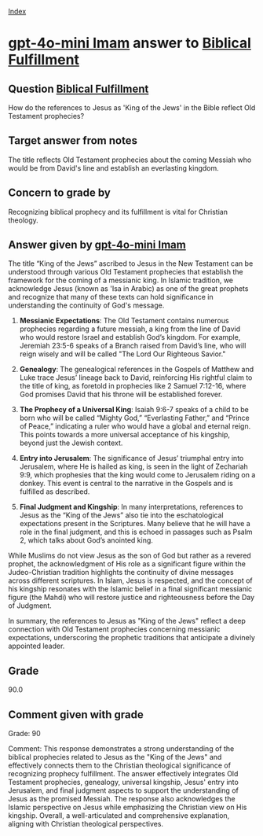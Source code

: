 
[Index](../../index.md)
# [gpt-4o-mini Imam](../../answering_models/gpt-4o-mini_Imam.md) answer to [Biblical Fulfillment](../../questions/Biblical_Fulfillment.md)

## Question [Biblical Fulfillment](../../questions/Biblical_Fulfillment.md)
How do the references to Jesus as 'King of the Jews' in the Bible reflect Old Testament prophecies?

## Target answer from notes
The title reflects Old Testament prophecies about the coming Messiah who would be from David's line and establish an everlasting kingdom.

## Concern to grade by
Recognizing biblical prophecy and its fulfillment is vital for Christian theology.

## Answer given by [gpt-4o-mini Imam](../../answering_models/gpt-4o-mini_Imam.md)
The title “King of the Jews” ascribed to Jesus in the New Testament can be understood through various Old Testament prophecies that establish the framework for the coming of a messianic king. In Islamic tradition, we acknowledge Jesus (known as 'Isa in Arabic) as one of the great prophets and recognize that many of these texts can hold significance in understanding the continuity of God's message.

1. **Messianic Expectations**: The Old Testament contains numerous prophecies regarding a future messiah, a king from the line of David who would restore Israel and establish God’s kingdom. For example, Jeremiah 23:5-6 speaks of a Branch raised from David’s line, who will reign wisely and will be called "The Lord Our Righteous Savior." 

2. **Genealogy**: The genealogical references in the Gospels of Matthew and Luke trace Jesus’ lineage back to David, reinforcing His rightful claim to the title of king, as foretold in prophecies like 2 Samuel 7:12-16, where God promises David that his throne will be established forever.

3. **The Prophecy of a Universal King**: Isaiah 9:6-7 speaks of a child to be born who will be called “Mighty God,” “Everlasting Father,” and “Prince of Peace,” indicating a ruler who would have a global and eternal reign. This points towards a more universal acceptance of his kingship, beyond just the Jewish context.

4. **Entry into Jerusalem**: The significance of Jesus’ triumphal entry into Jerusalem, where He is hailed as king, is seen in the light of Zechariah 9:9, which prophesies that the king would come to Jerusalem riding on a donkey. This event is central to the narrative in the Gospels and is fulfilled as described.

5. **Final Judgment and Kingship**: In many interpretations, references to Jesus as the “King of the Jews” also tie into the eschatological expectations present in the Scriptures. Many believe that he will have a role in the final judgment, and this is echoed in passages such as Psalm 2, which talks about God’s anointed king.

While Muslims do not view Jesus as the son of God but rather as a revered prophet, the acknowledgment of His role as a significant figure within the Judeo-Christian tradition highlights the continuity of divine messages across different scriptures. In Islam, Jesus is respected, and the concept of his kingship resonates with the Islamic belief in a final significant messianic figure (the Mahdi) who will restore justice and righteousness before the Day of Judgment. 

In summary, the references to Jesus as "King of the Jews" reflect a deep connection with Old Testament prophecies concerning messianic expectations, underscoring the prophetic traditions that anticipate a divinely appointed leader.

## Grade
90.0

## Comment given with grade
Grade: 90

Comment: This response demonstrates a strong understanding of the biblical prophecies related to Jesus as the "King of the Jews" and effectively connects them to the Christian theological significance of recognizing prophecy fulfillment. The answer effectively integrates Old Testament prophecies, genealogy, universal kingship, Jesus' entry into Jerusalem, and final judgment aspects to support the understanding of Jesus as the promised Messiah. The response also acknowledges the Islamic perspective on Jesus while emphasizing the Christian view on His kingship. Overall, a well-articulated and comprehensive explanation, aligning with Christian theological perspectives.
